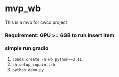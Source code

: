 # mvp_wb

This is a mvp for cwcc project
### Requirement: GPU >= 6GB to run insert item
### simple run gradio

1. `conda create -n wb python==3.11`
2. `sh setup_inpaint.sh`
3. `python demo.py`
